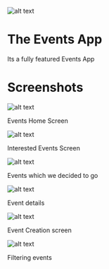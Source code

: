 


![alt text](https://github.com/Singularity-Coder/The-Events-App/blob/master/icon.png)

# The Events App
Its a fully featured Events App

# Screenshots
![alt text](https://github.com/Singularity-Coder/The-Events-App/blob/master/s1.png)

Events Home Screen


![alt text](https://github.com/Singularity-Coder/The-Events-App/blob/master/s2.png)

Interested Events Screen


![alt text](https://github.com/Singularity-Coder/The-Events-App/blob/master/s3.png)

Events which we decided to go


![alt text](https://github.com/Singularity-Coder/The-Events-App/blob/master/s4.png)

Event details


![alt text](https://github.com/Singularity-Coder/The-Events-App/blob/master/s5.png)

Event Creation screen


![alt text](https://github.com/Singularity-Coder/The-Events-App/blob/master/s6.png)

Filtering events




